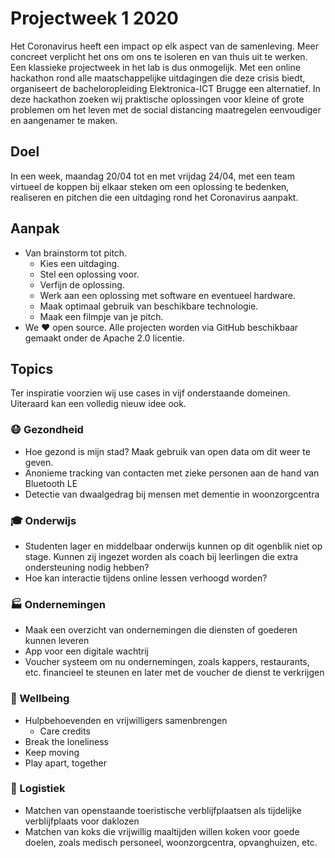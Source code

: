 <!-- markdownlint-disable MD013 -->
# Projectweek 1 2020

Het Coronavirus heeft een impact op elk aspect van de samenleving. Meer concreet verplicht het ons om ons te isoleren en van thuis uit te werken. Een klassieke projectweek in het lab is dus onmogelijk. Met een online hackathon rond alle maatschappelijke uitdagingen die deze crisis biedt, organiseert de bacheloropleiding Elektronica-ICT Brugge een alternatief. In deze hackathon zoeken wij praktische oplossingen voor kleine of grote problemen om het leven met de social distancing maatregelen eenvoudiger en aangenamer te maken.

## Doel

In een week, maandag 20/04 tot en met vrijdag 24/04, met een team virtueel de koppen bij elkaar steken om een oplossing te bedenken, realiseren en pitchen die een uitdaging rond het Coronavirus aanpakt.

## Aanpak

* Van brainstorm tot pitch.
  * Kies een uitdaging.
  * Stel een oplossing voor.
  * Verfijn de oplossing.
  * Werk aan een oplossing met software en eventueel hardware.
  * Maak optimaal gebruik van beschikbare technologie.
  * Maak een filmpje van je pitch.
* We ❤ open source. Alle projecten worden via GitHub beschikbaar gemaakt onder de Apache 2.0 licentie.

<h2>Topics</h2>

<p>Ter inspiratie voorzien wij use cases in vijf onderstaande domeinen. Uiteraard kan een volledig nieuw idee ook.</p>

### 😷 Gezondheid

* Hoe gezond is mijn stad? Maak gebruik van open data om dit weer te geven.
* Anonieme tracking van contacten met zieke personen aan de hand van Bluetooth LE
* Detectie van dwaalgedrag bij mensen met dementie in woonzorgcentra

### 🎓 Onderwijs

* Studenten lager en middelbaar onderwijs kunnen op dit ogenblik niet op stage. Kunnen zij ingezet worden als coach bij leerlingen die extra ondersteuning nodig hebben?
* Hoe kan interactie tijdens online lessen verhoogd worden?

### 🏭 Ondernemingen

* Maak een overzicht van ondernemingen die diensten of goederen kunnen leveren
* App voor een digitale wachtrij
* Voucher systeem om nu ondernemingen, zoals kappers, restaurants, etc. financieel te steunen en later met de voucher de dienst te verkrijgen

### 🤗 Wellbeing

* Hulpbehoevenden en vrijwilligers samenbrengen
  * Care credits
* Break the loneliness
* Keep moving
* Play apart, together

### 🚚 Logistiek

* Matchen van openstaande toeristische verblijfplaatsen als tijdelijke verblijfplaats voor daklozen
* Matchen van koks die vrijwillig maaltijden willen koken voor goede doelen, zoals medisch personeel, woonzorgcentra, opvanghuizen, etc.
